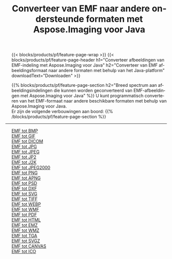 ﻿---
title: Converteer van EMF naar andere ondersteunde formaten met Aspose.Imaging voor Java 
weight: 3920
url: /nl/java/conversion/from/emf 
lang: nl
langdirlevel: 2
locales: zh-hans,ja,it,ru,de,es,fr,nl,id,lt,pl,pt,vi,tr,ko,zh-hant,ar,hi,th,sv,cs,uk,he
description: Aspose.Imaging kan eenvoudig converteren van EMF naar andere formaten met behulp van het Java-platform
---

{{< blocks/products/pf/feature-page-wrap >}}
{{< blocks/products/pf/feature-page-header h1="Converteer afbeeldingen van EMF-indeling met Aspose.Imaging voor Java" h2="Converteer van EMF afbeeldingsformaat naar andere formaten met behulp van het Java-platform" downloadText="Downloaden" >}}


{{% blocks/products/pf/feature-page-section  h2="Breed spectrum aan afbeeldingsindelingen die kunnen worden geconverteerd van EMF-afbeeldingen met Aspose.Imaging voor Java" %}}
U kunt programmatisch converteren van het EMF-formaat naar andere beschikbare formaten met behulp van
Aspose.Imaging voor Java.
<br/>
Er zijn de volgende verbouwingen aan boord:
{{% /blocks/products/pf/feature-page-section %}}
<div class="container-fluid productfamilypage bg-gray">
    <div class="convertypes bg-gray agp-content section">
        <div class="container">
		<hr style="margin-left:-20px;"/>
		<div class="row other-converters">
		    <div class='col-md-2 other-converter remove-lp remove-rp'><a href="/imaging/nl/java/conversion/emf-to-bmp" >EMF tot BMP</a></div><div class='col-md-2 other-converter remove-lp remove-rp'><a href="/imaging/nl/java/conversion/emf-to-gif" >EMF tot GIF</a></div><div class='col-md-2 other-converter remove-lp remove-rp'><a href="/imaging/nl/java/conversion/emf-to-dicom" >EMF tot DICOM</a></div><div class='col-md-2 other-converter remove-lp remove-rp'><a href="/imaging/nl/java/conversion/emf-to-jpg" >EMF tot JPG</a></div><div class='col-md-2 other-converter remove-lp remove-rp'><a href="/imaging/nl/java/conversion/emf-to-jpeg" >EMF tot JPEG</a></div><div class='col-md-2 other-converter remove-lp remove-rp'><a href="/imaging/nl/java/conversion/emf-to-jp2" >EMF tot JP2</a></div><div class='col-md-2 other-converter remove-lp remove-rp'><a href="/imaging/nl/java/conversion/emf-to-j2k" >EMF tot J2K</a></div><div class='col-md-2 other-converter remove-lp remove-rp'><a href="/imaging/nl/java/conversion/emf-to-jpeg2000" >EMF tot JPEG2000</a></div><div class='col-md-2 other-converter remove-lp remove-rp'><a href="/imaging/nl/java/conversion/emf-to-png" >EMF tot PNG</a></div><div class='col-md-2 other-converter remove-lp remove-rp'><a href="/imaging/nl/java/conversion/emf-to-apng" >EMF tot APNG</a></div><div class='col-md-2 other-converter remove-lp remove-rp'><a href="/imaging/nl/java/conversion/emf-to-psd" >EMF tot PSD</a></div><div class='col-md-2 other-converter remove-lp remove-rp'><a href="/imaging/nl/java/conversion/emf-to-dxf" >EMF tot DXF</a></div><div class='col-md-2 other-converter remove-lp remove-rp'><a href="/imaging/nl/java/conversion/emf-to-svg" >EMF tot SVG</a></div><div class='col-md-2 other-converter remove-lp remove-rp'><a href="/imaging/nl/java/conversion/emf-to-tiff" >EMF tot TIFF</a></div><div class='col-md-2 other-converter remove-lp remove-rp'><a href="/imaging/nl/java/conversion/emf-to-webp" >EMF tot WEBP</a></div><div class='col-md-2 other-converter remove-lp remove-rp'><a href="/imaging/nl/java/conversion/emf-to-wmf" >EMF tot WMF</a></div><div class='col-md-2 other-converter remove-lp remove-rp'><a href="/imaging/nl/java/conversion/emf-to-pdf" >EMF tot PDF</a></div><div class='col-md-2 other-converter remove-lp remove-rp'><a href="/imaging/nl/java/conversion/emf-to-html" >EMF tot HTML</a></div><div class='col-md-2 other-converter remove-lp remove-rp'><a href="/imaging/nl/java/conversion/emf-to-emz" >EMF tot EMZ</a></div><div class='col-md-2 other-converter remove-lp remove-rp'><a href="/imaging/nl/java/conversion/emf-to-wmz" >EMF tot WMZ</a></div><div class='col-md-2 other-converter remove-lp remove-rp'><a href="/imaging/nl/java/conversion/emf-to-tga" >EMF tot TGA</a></div><div class='col-md-2 other-converter remove-lp remove-rp'><a href="/imaging/nl/java/conversion/emf-to-svgz" >EMF tot SVGZ</a></div><div class='col-md-2 other-converter remove-lp remove-rp'><a href="/imaging/nl/java/conversion/emf-to-canvas" >EMF tot CANVAS</a></div><div class='col-md-2 other-converter remove-lp remove-rp'><a href="/imaging/nl/java/conversion/emf-to-ico" >EMF tot ICO</a></div>
                </div>
        </div>
    </div>
</div>
<br/>

